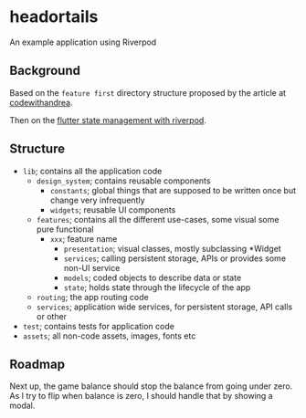 # headortails

An example application using Riverpod

## Background

Based on the `feature first` directory structure proposed by the article at [codewithandrea](https://codewithandrea.com/articles/flutter-project-structure).

Then on the [flutter state management with riverpod](https://codewithandrea.com/articles/flutter-state-management-riverpod/).

## Structure

- `lib`; contains all the application code
    - `design_system`; contains reusable components
        - `constants`; global things that are supposed to be written once but change very infrequently
        - `widgets`; reusable UI components
    - `features`; contains all the different use-cases, some visual some pure functional
        - `xxx`; feature name
            - `presentation`; visual classes, mostly subclassing *Widget
            - `services`; calling persistent storage, APIs or provides some non-UI service
            - `models`; coded objects to describe data or state
            - `state`; holds state through the lifecycle of the app
    - `routing`; the app routing code
    - `services`; application wide services, for persistent storage, API calls or other
- `test`; contains tests for application code
- `assets`; all non-code assets, images, fonts etc

## Roadmap

Next up, the game balance should stop the balance from going under zero. As I try to flip when balance is zero, I should handle that by showing a modal.